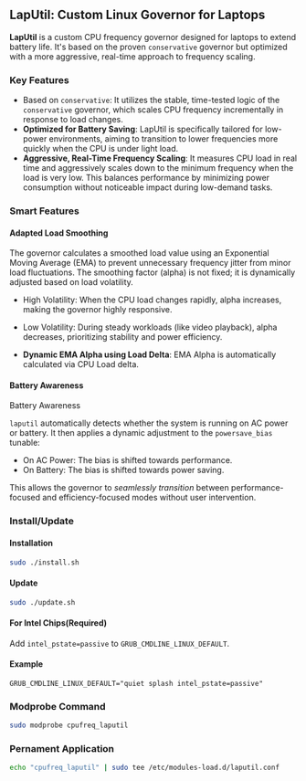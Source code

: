 ## LapUtil: Custom Linux Governor for Laptops

**LapUtil** is a custom CPU frequency governor designed for laptops to extend battery life. It's based on the proven `conservative` governor but optimized with a more aggressive, real-time approach to frequency scaling.

### Key Features
- Based on `conservative`: It utilizes the stable, time-tested logic of the `conservative` governor, which scales CPU frequency incrementally in response to load changes.
- **Optimized for Battery Saving**: LapUtil is specifically tailored for low-power environments, aiming to transition to lower frequencies more quickly when the CPU is under light load.
- **Aggressive, Real-Time Frequency Scaling**: It measures CPU load in real time and aggressively scales down to the minimum frequency when the load is very low. This balances performance by minimizing power consumption without noticeable impact during low-demand tasks.
### Smart Features
#### Adapted Load Smoothing
The governor calculates a smoothed load value using an Exponential Moving Average (EMA) to prevent unnecessary frequency jitter from minor load fluctuations. The smoothing factor (alpha) is not fixed; it is dynamically adjusted based on load volatility.

- High Volatility: When the CPU load changes rapidly, alpha increases, making the governor highly responsive.

- Low Volatility: During steady workloads (like video playback), alpha decreases, prioritizing stability and power efficiency.
- **Dynamic EMA Alpha using Load Delta**: EMA Alpha is automatically calculated via CPU Load delta. 
#### Battery Awareness
Battery Awareness

`laputil` automatically detects whether the system is running on AC power or battery. It then applies a dynamic adjustment to the `powersave_bias` tunable:

- On AC Power: The bias is shifted towards performance.
- On Battery: The bias is shifted towards power saving.

This allows the governor to *seamlessly transition* between performance-focused and efficiency-focused modes without user intervention.
### Install/Update

#### Installation

```bash
sudo ./install.sh
```

#### Update
```bash
sudo ./update.sh
```

#### For Intel Chips(Required)
Add `intel_pstate=passive` to `GRUB_CMDLINE_LINUX_DEFAULT`.

#### Example
`GRUB_CMDLINE_LINUX_DEFAULT="quiet splash intel_pstate=passive"`

### Modprobe Command
```bash
sudo modprobe cpufreq_laputil
```

### Pernament Application
```bash
echo "cpufreq_laputil" | sudo tee /etc/modules-load.d/laputil.conf
```
